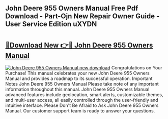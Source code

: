 ## John Deere 955 Owners Manual Free Pdf Download - Part-Ojn New Repair Owner Guide - User Service Edition uXYDN

# <h2><a href="http://bc11319.oget.top/?id=John+Deere+955+Owners+Manual">🔗Download New 👉🔴 John Deere 955 Owners Manual</a></h2>

[![John Deere 955 Owners Manual new download](https://i.imgur.com/5g1atiW.png)](http://bc11319.oget.top/?id=John+Deere+955+Owners+Manual)
Congratulations on Your Purchase! This manual celebrates your new John Deere 955 Owners Manual and provides a roadmap to its successful operation. Important Notes John Deere 955 Owners Manual Please take note of any important information throughout this manual. John Deere 955 Owners Manual advanced features include geolocation, smart alerts, customizable themes, and multi-user access, all easily controlled through the user-friendly and intuitive interface. Please Don't Be Afraid to Ask John Deere 955 Owners Manual. Our customer support team is ready to answer your questions.
